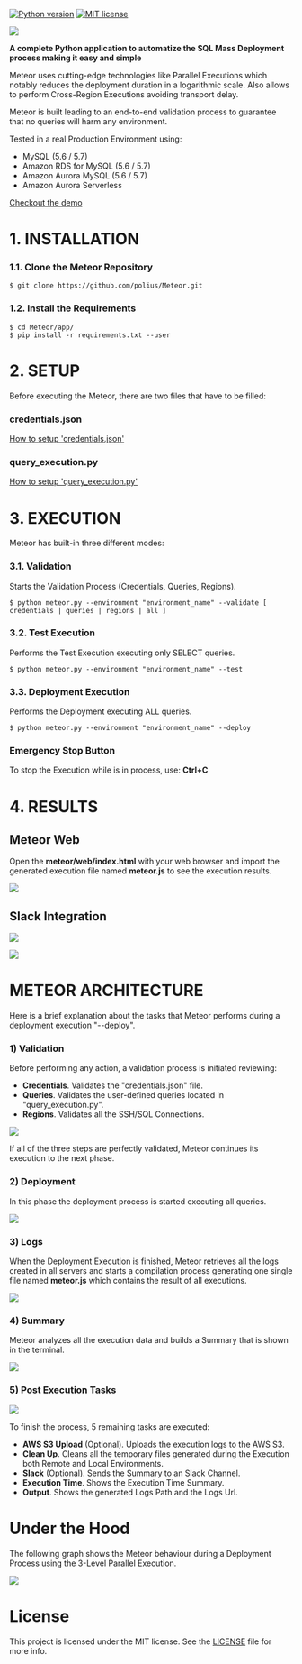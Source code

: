 [![Python version](https://img.shields.io/badge/python-2.7%20|%203.6%20|%203.7-blue.svg)](https://www.python.org/downloads/)
[![MIT license](https://img.shields.io/badge/License-MIT-blue.svg)](./LICENSE)

![](res/readme/meteor_header.png?raw=true)

**A complete Python application to automatize the SQL Mass Deployment process making it easy and simple**

Meteor uses cutting-edge technologies like Parallel Executions which notably reduces the deployment duration in a logarithmic scale. Also allows to perform Cross-Region Executions avoiding transport delay.

Meteor is built leading to an end-to-end validation process to guarantee that no queries will harm any environment.

Tested in a real Production Environment using:

- MySQL (5.6 / 5.7)
- Amazon RDS for MySQL (5.6 / 5.7)
- Amazon Aurora MySQL (5.6 / 5.7)
- Amazon Aurora Serverless

[Checkout the demo](https://meteor.alzina.io)

# 1. INSTALLATION

### 1.1. Clone the Meteor Repository

```
$ git clone https://github.com/polius/Meteor.git
```

### 1.2. Install the Requirements

```
$ cd Meteor/app/
$ pip install -r requirements.txt --user
```

# 2. SETUP

Before executing the Meteor, there are two files that have to be filled:

### credentials.json

[How to setup 'credentials.json'](https://github.com/polius/Meteor/wiki/How-to-setup-'credentials.json')

### query_execution.py

[How to setup 'query_execution.py'](https://github.com/polius/Meteor/wiki/How-to-setup-'query_execution.py')

# 3. EXECUTION

Meteor has built-in three different modes:

### 3.1. Validation

Starts the Validation Process (Credentials, Queries, Regions).

```
$ python meteor.py --environment "environment_name" --validate [ credentials | queries | regions | all ]
```

### 3.2. Test Execution

Performs the Test Execution executing only SELECT queries.

```
$ python meteor.py --environment "environment_name" --test
```

### 3.3. Deployment Execution

Performs the Deployment executing ALL queries.

```
$ python meteor.py --environment "environment_name" --deploy
```

### Emergency Stop Button

To stop the Execution while is in process, use: **Ctrl+C**

# 4. RESULTS

## Meteor Web

Open the **meteor/web/index.html** with your web browser and import the generated execution file named **meteor.js** to see the execution results.

![](res/readme/meteor_web.png?raw=true)

## Slack Integration

![](res/readme/slack_header.png?raw=true)

![](res/readme/meteor_slack.png?raw=true)

# METEOR ARCHITECTURE

Here is a brief explanation about the tasks that Meteor performs during a deployment execution "--deploy". 

### 1) Validation

Before performing any action, a validation process is initiated reviewing:
- **Credentials**. Validates the "credentials.json" file.
- **Queries**. Validates the user-defined queries located in "query_execution.py".
- **Regions**. Validates all the SSH/SQL Connections. 

![](res/readme/1.validation.png?raw=true)

If all of the three steps are perfectly validated, Meteor continues its execution to the next phase. 

### 2) Deployment

In this phase the deployment process is started executing all queries.

![](res/readme/2.deployment.png?raw=true)

### 3) Logs

When the Deployment Execution is finished, Meteor retrieves all the logs created in all servers and starts a compilation process generating one single file named **meteor.js** which contains the result of all executions.

![](res/readme/3.logs.png?raw=true)

### 4) Summary

Meteor analyzes all the execution data and builds a Summary that is shown in the terminal.

![](res/readme/4.summary.png?raw=true)

### 5) Post Execution Tasks

![](res/readme/5.post_execution.png?raw=true)

To finish the process, 5 remaining tasks are executed:

- **AWS S3 Upload** (Optional). Uploads the execution logs to the AWS S3.
- **Clean Up**. Cleans all the temporary files generated during the Execution both Remote and Local Environments.
- **Slack** (Optional). Sends the Summary to an Slack Channel.
- **Execution Time**. Shows the Execution Time Summary.
- **Output**. Shows the generated Logs Path and the Logs Url.

# Under the Hood

The following graph shows the Meteor behaviour during a Deployment Process using the 3-Level Parallel Execution.

![](res/readme/meteor_architecture.png?raw=true)

# License

This project is licensed under the MIT license. See the [LICENSE](./LICENSE) file for more info.
